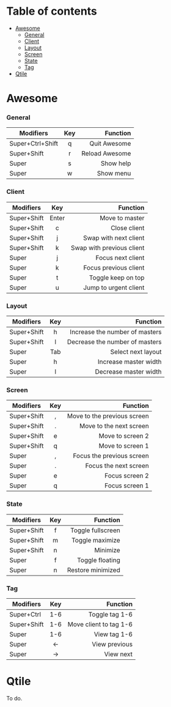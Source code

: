 # Table of contents
- [Awesome](#awesome)
    - [General](#general)
    - [Client](#client)
    - [Layout](#layout)
    - [Screen](#screen)
    - [State](#state)
    - [Tag](#tag)
- [Qtile](#qtile)

# Awesome

### General

| Modifiers        | Key |       Function |
|------------------|:---:|---------------:|
| Super+Ctrl+Shift |  q  |   Quit Awesome |
| Super+Shift      |  r  | Reload Awesome |
| Super            |  s  |      Show help |
| Super            |  w  |      Show menu |

### Client

| Modifiers   |  Key  |                  Function |
|-------------|:-----:|--------------------------:|
| Super+Shift | Enter |            Move to master |
| Super+Shift |   c   |              Close client |
| Super+Shift |   j   |     Swap with next client |
| Super+Shift |   k   | Swap with previous client |
| Super       |   j   |         Focus next client |
| Super       |   k   |     Focus previous client |
| Super       |   t   |        Toggle keep on top |
| Super       |   u   |     Jump to urgent client |

### Layout

| Modifiers   | Key |                       Function |
|-------------|:---:|-------------------------------:|
| Super+Shift |  h  | Increase the number of masters |
| Super+Shift |  l  | Decrease the number of masters |
| Super       | Tab |             Select next layout |
| Super       |  h  |          Increase master width |
| Super       |  l  |          Decrease master width |

### Screen

| Modifiers   | Key |                    Function |
|-------------|:---:|----------------------------:|
| Super+Shift |  ,  | Move to the previous screen |
| Super+Shift |  .  |     Move to the next screen |
| Super+Shift |  e  |            Move to screen 2 |
| Super+Shift |  q  |            Move to screen 1 |
| Super       |  ,  |   Focus the previous screen |
| Super       |  .  |       Focus the next screen |
| Super       |  e  |              Focus screen 2 |
| Super       |  q  |              Focus screen 1 |

### State

| Modifiers   | Key |              Function |
|-------------|:---:|----------------------:|
| Super+Shift |  f  |     Toggle fullscreen |
| Super+Shift |  m  |       Toggle maximize |
| Super+Shift |  n  |              Minimize |
| Super       |  f  |       Toggle floating |
| Super       |  n  |     Restore minimized |

### Tag

| Modifiers   |   Key  |               Function |
|-------------|:------:|-----------------------:|
| Super+Ctrl  |   1-6  |         Toggle tag 1-6 |
| Super+Shift |   1-6  | Move client to tag 1-6 |
| Super       |   1-6  |           View tag 1-6 |
| Super       | &larr; |          View previous |
| Super       | &rarr; |              View next |

# Qtile
To do.
